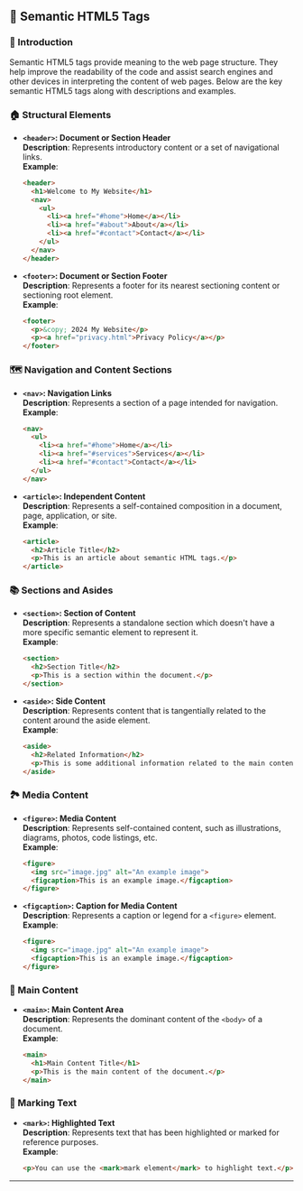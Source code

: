 ## 🔲 Semantic HTML5 Tags

### 🌟 Introduction
Semantic HTML5 tags provide meaning to the web page structure. They help improve the readability of the code and assist search engines and other devices in interpreting the content of web pages. Below are the key semantic HTML5 tags along with descriptions and examples.

### 🏠 Structural Elements

- **`<header>`: Document or Section Header**  
  **Description**: Represents introductory content or a set of navigational links.  
  **Example**:
  ```html
  <header>
    <h1>Welcome to My Website</h1>
    <nav>
      <ul>
        <li><a href="#home">Home</a></li>
        <li><a href="#about">About</a></li>
        <li><a href="#contact">Contact</a></li>
      </ul>
    </nav>
  </header>
  ```

- **`<footer>`: Document or Section Footer**  
  **Description**: Represents a footer for its nearest sectioning content or sectioning root element.  
  **Example**:
  ```html
  <footer>
    <p>&copy; 2024 My Website</p>
    <p><a href="privacy.html">Privacy Policy</a></p>
  </footer>
  ```

### 🗺️ Navigation and Content Sections

- **`<nav>`: Navigation Links**  
  **Description**: Represents a section of a page intended for navigation.  
  **Example**:
  ```html
  <nav>
    <ul>
      <li><a href="#home">Home</a></li>
      <li><a href="#services">Services</a></li>
      <li><a href="#contact">Contact</a></li>
    </ul>
  </nav>
  ```

- **`<article>`: Independent Content**  
  **Description**: Represents a self-contained composition in a document, page, application, or site.  
  **Example**:
  ```html
  <article>
    <h2>Article Title</h2>
    <p>This is an article about semantic HTML tags.</p>
  </article>
  ```

### 📚 Sections and Asides

- **`<section>`: Section of Content**  
  **Description**: Represents a standalone section which doesn't have a more specific semantic element to represent it.  
  **Example**:
  ```html
  <section>
    <h2>Section Title</h2>
    <p>This is a section within the document.</p>
  </section>
  ```

- **`<aside>`: Side Content**  
  **Description**: Represents content that is tangentially related to the content around the aside element.  
  **Example**:
  ```html
  <aside>
    <h2>Related Information</h2>
    <p>This is some additional information related to the main content.</p>
  </aside>
  ```

### 🏞️ Media Content

- **`<figure>`: Media Content**  
  **Description**: Represents self-contained content, such as illustrations, diagrams, photos, code listings, etc.  
  **Example**:
  ```html
  <figure>
    <img src="image.jpg" alt="An example image">
    <figcaption>This is an example image.</figcaption>
  </figure>
  ```

- **`<figcaption>`: Caption for Media Content**  
  **Description**: Represents a caption or legend for a `<figure>` element.  
  **Example**:
  ```html
  <figure>
    <img src="image.jpg" alt="An example image">
    <figcaption>This is an example image.</figcaption>
  </figure>
  ```

### 🔧 Main Content

- **`<main>`: Main Content Area**  
  **Description**: Represents the dominant content of the `<body>` of a document.  
  **Example**:
  ```html
  <main>
    <h1>Main Content Title</h1>
    <p>This is the main content of the document.</p>
  </main>
  ```

### 🔖 Marking Text

- **`<mark>`: Highlighted Text**  
  **Description**: Represents text that has been highlighted or marked for reference purposes.  
  **Example**:
  ```html
  <p>You can use the <mark>mark element</mark> to highlight text.</p>
  ```

---

